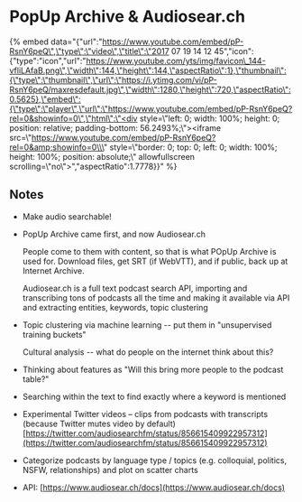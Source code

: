# PopUp Archive & Audiosear.ch

{% embed data="{\"url\":\"https://www.youtube.com/embed/pP-RsnY6peQ\",\"type\":\"video\",\"title\":\"2017 07 19 14 12 45\",\"icon\":{\"type\":\"icon\",\"url\":\"https://www.youtube.com/yts/img/favicon\_144-vfliLAfaB.png\",\"width\":144,\"height\":144,\"aspectRatio\":1},\"thumbnail\":{\"type\":\"thumbnail\",\"url\":\"https://i.ytimg.com/vi/pP-RsnY6peQ/maxresdefault.jpg\",\"width\":1280,\"height\":720,\"aspectRatio\":0.5625},\"embed\":{\"type\":\"player\",\"url\":\"https://www.youtube.com/embed/pP-RsnY6peQ?rel=0&showinfo=0\",\"html\":\"<div style=\\\"left: 0; width: 100%; height: 0; position: relative; padding-bottom: 56.2493%;\\\"><iframe src=\\\"https://www.youtube.com/embed/pP-RsnY6peQ?rel=0&amp;showinfo=0\\\" style=\\\"border: 0; top: 0; left: 0; width: 100%; height: 100%; position: absolute;\\\" allowfullscreen scrolling=\\\"no\\\"></iframe></div>\",\"aspectRatio\":1.7778}}" %}

## Notes

* Make audio searchable!
* PopUp Archive came first, and now Audiosear.ch

  People come to them with content, so that is what POpUp Archive is used for. Download files, get SRT \(if WebVTT\), and if public, back up at Internet Archive.

  Audiosear.ch is a full text podcast search API, importing and transcribing tons of podcasts all the time and making it available via API and extracting entities, keywords, topic clustering 

* Topic clustering via machine learning -- put them in "unsupervised training buckets"

  Cultural analysis -- what do people on the internet think about this?

* Thinking about features as "Will this bring more people to the podcast table?"
* Searching within the text to find exactly where a keyword is mentioned
* Experimental Twitter videos – clips from podcasts with transcripts \(because Twitter mutes video by default\) [https://twitter.com/audiosearchfm/status/856615409922957312](https://twitter.com/audiosearchfm/status/856615409922957312)
* Categorize podcasts by language type / topics \(e.g. colloquial, politics, NSFW, relationships\) and plot on scatter charts
* API: [https://www.audiosear.ch/docs](https://www.audiosear.ch/docs)

